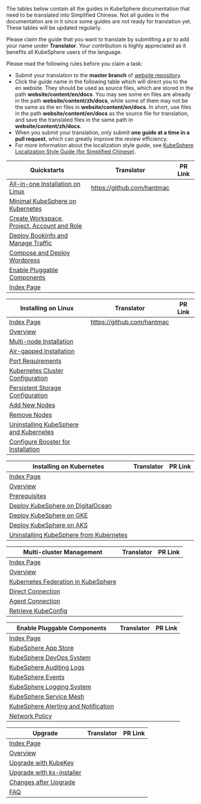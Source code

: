 The tables below contain all the guides in KubeSphere documentation that need to be translated into Simplified Chinese. Not all guides in the documentation are in it since some guides are not ready for translation yet. These tables will be updated regularly.

Please claim the guide that you want to translate by submitting a pr to add your name under **Translator**. Your contribution is highly appreciated as it benefits all KubeSphere users of the language.

Please read the following rules before you claim a task:

- Submit your translation to the **master branch** of [website repository](https://github.com/kubesphere/website).
- Click the guide name in the following table which will direct you to the en website. They should be used as source files, which are stored in the path **website/content/en/docs**. You may see some en files are already in the path **website/content/zh/docs**, while some of them may not be the same as the en files in **website/content/en/docs**. In short, use files in the path **website/content/en/docs** as the source file for translation, and save the translated files in the same path in **website/content/zh/docs**.
- When you submit your translation, only submit **one guide at a time in a pull request**, which can greatly improve the review efficiency.
- For more information about the localization style guide, see [KubeSphere Localization Style Guide (for Simplified Chinese)](https://github.com/kubesphere/website/blob/master/localization_style_guides/KubeSphere%20Localization%20Style%20Guide%20(for%20Simplified%20Chinese).md).

| Quickstarts                                                  | Translator | PR Link |
| ------------------------------------------------------------ | ---------- | ------- |
| [All-in-one Installation on Linux](https://kubesphere.io/docs/quick-start/all-in-one-on-linux/) |  https://github.com/hantmac |         |
| [Minimal KubeSphere on Kubernetes](https://kubesphere.io/docs/quick-start/minimal-kubesphere-on-k8s/) |            |         |
| [Create Workspace, Project, Account and Role](https://kubesphere.io/docs/quick-start/create-workspace-and-project/) |            |         |
| [Deploy Bookinfo and Manage Traffic](https://kubesphere.io/docs/quick-start/deploy-bookinfo-to-k8s/) |            |         |
| [Compose and Deploy Wordpress](https://kubesphere.io/docs/quick-start/wordpress-deployment/) |            |         |
| [Enable Pluggable Components](https://kubesphere.io/docs/quick-start/enable-pluggable-components/) |            |         |
| [Index Page](https://kubesphere.io/docs/quick-start/)        |            |         |

| Installing on Linux                                          | Translator | PR Link |
| ------------------------------------------------------------ | ---------- | ------- |
| [Index Page](https://kubesphere.io/docs/installing-on-linux/) |  https://github.com/hantmac |         |
| [Overview](https://kubesphere.io/docs/installing-on-linux/introduction/intro/) |            |         |
| [Multi-node Installation](https://kubesphere.io/docs/installing-on-linux/introduction/multioverview/) |            |         |
| [Air-gapped Installation](https://kubesphere.io/docs/installing-on-linux/introduction/air-gapped-installation/) |            |         |
| [Port Requirements](https://kubesphere.io/docs/installing-on-linux/introduction/port-firewall/) |            |         |
| [Kubernetes Cluster Configuration](https://kubesphere.io/docs/installing-on-linux/introduction/vars/) |            |         |
| [Persistent Storage Configuration](https://kubesphere.io/docs/installing-on-linux/introduction/storage-configuration/) |            |         |
| [Add New Nodes](https://kubesphere.io/docs/installing-on-linux/cluster-operation/add-new-nodes/) |            |         |
| [Remove Nodes](https://kubesphere.io/docs/installing-on-linux/cluster-operation/remove-nodes/) |            |         |
| [Uninstalling KubeSphere and Kubernetes](https://kubesphere.io/docs/installing-on-linux/uninstalling/uninstalling-kubesphere-and-kubernetes/) |            |         |
| [Configure Booster for Installation](https://kubesphere.io/docs/installing-on-linux/faq/configure-booster/) |            |         |

| Installing on Kubernetes                                     | Translator | PR Link |
| ------------------------------------------------------------ | ---------- | ------- |
| [Index Page](https://kubesphere.io/docs/installing-on-kubernetes/) |            |         |
| [Overview](https://kubesphere.io/docs/installing-on-kubernetes/introduction/overview/) |            |         |
| [Prerequisites](https://kubesphere.io/docs/installing-on-kubernetes/introduction/prerequisites/) |            |         |
| [Deploy KubeSphere on DigitalOcean](https://kubesphere.io/docs/installing-on-kubernetes/hosted-kubernetes/install-kubesphere-on-do/) |            |         |
| [Deploy KubeSphere on GKE](https://kubesphere.io/docs/installing-on-kubernetes/hosted-kubernetes/install-kubesphere-on-gke/) |            |         |
| [Deploy KubeSphere on AKS](https://kubesphere.io/docs/installing-on-kubernetes/hosted-kubernetes/install-kubesphere-on-aks/) |            |         |
| [Uninstalling KubeSphere from Kubernetes](https://kubesphere.io/docs/installing-on-kubernetes/uninstalling/uninstalling-kubesphere-from-k8s/) |            |         |

| Multi-cluster Management                                     | Translator | PR Link |
| ------------------------------------------------------------ | ---------- | ------- |
| [Index Page](https://kubesphere.io/docs/multicluster-management/) |            |         |
| [Overview](https://kubesphere.io/docs/multicluster-management/introduction/overview/) |            |         |
| [Kubernetes Federation in KubeSphere](https://kubesphere.io/docs/multicluster-management/introduction/kubefed-in-kubesphere/) |            |         |
| [Direct Connection](https://kubesphere.io/docs/multicluster-management/enable-multicluster/direct-connection/) |            |         |
| [Agent Connection](https://kubesphere.io/docs/multicluster-management/enable-multicluster/agent-connection/) |            |         |
| [Retrieve KubeConfig](https://kubesphere.io/docs/multicluster-management/enable-multicluster/retrieve-kubeconfig/) |            |         |

| Enable Pluggable Components                                  | Translator | PR Link |
| ------------------------------------------------------------ | ---------- | ------- |
| [Index Page](https://kubesphere.io/docs/pluggable-components/) |            |         |
| [KubeSphere App Store](https://kubesphere.io/docs/pluggable-components/app-store/) |            |         |
| [KubeSphere DevOps System](https://kubesphere.io/docs/pluggable-components/devops/) |            |         |
| [KubeSphere Auditing Logs](https://kubesphere.io/docs/pluggable-components/auditing-logs/) |            |         |
| [KubeSphere Events](https://kubesphere.io/docs/pluggable-components/events/) |            |         |
| [KubeSphere Logging System](https://kubesphere.io/docs/pluggable-components/logging/) |            |         |
| [KubeSphere Service Mesh](https://kubesphere.io/docs/pluggable-components/service-mesh/) |            |         |
| [KubeSphere Alerting and Notification](https://kubesphere.io/docs/pluggable-components/alerting-notification/) |            |         |
| [Network Policy](https://kubesphere.io/docs/pluggable-components/network-policy/) |            |         |

| Upgrade                                                      | Translator | PR Link |
| ------------------------------------------------------------ | ---------- | ------- |
| [Index Page](https://kubesphere.io/docs/upgrade/)            |            |         |
| [Overview](https://kubesphere.io/docs/upgrade/upgrade-overview/) |            |         |
| [Upgrade with KubeKey](https://kubesphere.io/docs/upgrade/upgrade-with-kubekey/) |            |         |
| [Upgrade with ks-installer](https://kubesphere.io/docs/upgrade/upgrade-with-ks-installer/) |            |         |
| [Changes after Upgrade](https://kubesphere.io/docs/upgrade/what-changed/) |            |         |
| [FAQ](https://kubesphere.io/docs/upgrade/upgrade-faq/)       |            |         |
